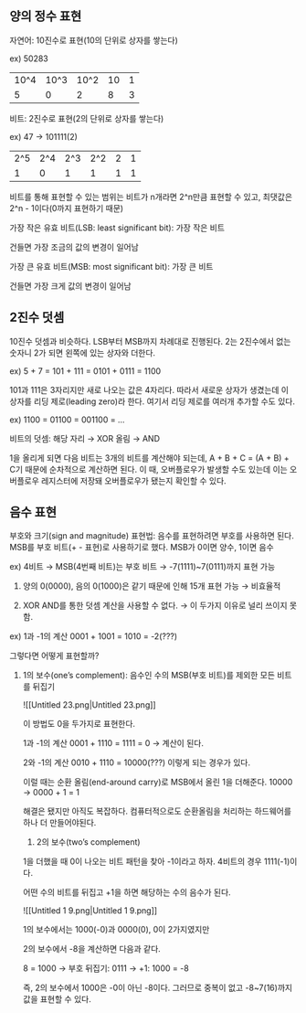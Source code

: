   

## 양의 정수 표현

자연어: 10진수로 표현(10의 단위로 상자를 쌓는다)

ex) 50283

|   |   |   |   |   |
|---|---|---|---|---|
|10^4|10^3|10^2|10|1|
|5|0|2|8|3|

비트: 2진수로 표현(2의 단위로 상자를 쌓는다)

ex) 47 → 101111(2)

|   |   |   |   |   |   |
|---|---|---|---|---|---|
|2^5|2^4|2^3|2^2|2|1|
|1|0|1|1|1|1|

비트를 통해 표현할 수 있는 범위는 비트가 n개라면 2^n만큼 표현할 수 있고, 최댓값은 2^n - 1이다(0까지 표현하기 때문)

가장 작은 유효 비트(LSB: least significant bit): 가장 작은 비트

건들면 가장 조금의 값의 변경이 일어남

가장 큰 유효 비트(MSB: most significant bit): 가장 큰 비트

건들면 가장 크게 값의 변경이 일어남

  

## 2진수 덧셈

10진수 덧셈과 비슷하다. LSB부터 MSB까지 차례대로 진행된다. 2는 2진수에서 없는 숫자니 2가 되면 왼쪽에 있는 상자와 더한다.

ex) 5 + 7 = 101 + 111 = 0101 + 0111 = 1100

101과 111은 3자리지만 새로 나오는 값은 4자리다. 따라서 새로운 상자가 생겼는데 이 상자를 리딩 제로(leading zero)라 한다. 여기서 리딩 제로를 여러개 추가할 수도 있다.

ex) 1100 = 01100 = 001100 = …

비트의 덧셈: 해당 자리 → XOR 올림 → AND

1을 올리게 되면 다음 비트는 3개의 비트를 계산해야 되는데, A + B + C = (A + B) + C기 때문에 순차적으로 계산하면 된다. 이 때, 오버플로우가 발생할 수도 있는데 이는 오버플로우 레지스터에 저장돼 오버플로우가 됐는지 확인할 수 있다.

  

## 음수 표현

부호와 크기(sign and magnitude) 표현법: 음수를 표현하려면 부호를 사용하면 된다. MSB를 부호 비트(+ - 표현)로 사용하기로 했다. MSB가 0이면 양수, 1이면 음수

ex) 4비트 → MSB(4번째 비트)는 부호 비트 → -7(1111)~7(0111)까지 표현 가능

1) 양의 0(0000), 음의 0(1000)은 같기 때문에 인해 15개 표현 가능 → 비효율적

2) XOR AND를 통한 덧셈 계산을 사용할 수 없다. → 이 두가지 이유로 널리 쓰이지 못함.

ex) 1과 -1의 계산 0001 + 1001 = 1010 = -2(???)

  

그렇다면 어떻게 표현할까?

1. 1의 보수(one’s complement): 음수인 수의 MSB(부호 비트)를 제외한 모든 비트를 뒤집기
    
    ![[Untitled 23.png|Untitled 23.png]]
    
    이 방법도 0을 두가지로 표현한다.
    
    1과 -1의 계산 0001 + 1110 = 1111 = 0 → 계산이 된다.
    
    2와 -1의 계산 0010 + 1110 = 10000(???) 이렇게 되는 경우가 있다.
    
    이럴 때는 순환 올림(end-around carry)로 MSB에서 올린 1을 더해준다. 10000 → 0000 + 1 = 1
    
    해결은 됐지만 아직도 복잡하다. 컴퓨터적으로도 순환올림을 처리하는 하드웨어를 하나 더 만들어야된다.
    
    1. 2의 보수(two’s complement)
    
    1을 더했을 때 0이 나오는 비트 패턴을 찾아 -1이라고 하자. 4비트의 경우 1111(-1)이다.
    
    어떤 수의 비트를 뒤집고 +1을 하면 해당하는 수의 음수가 된다.
    
    ![[Untitled 1 9.png|Untitled 1 9.png]]
    
    1의 보수에서는 1000(-0)과 0000(0), 0이 2가지였지만
    
    2의 보수에서 -8을 계산하면 다음과 같다.
    
    8 = 1000 → 부호 뒤집기: 0111 → +1: 1000 = -8
    
    즉, 2의 보수에서 1000은 -0이 아닌 -8이다. 그러므로 중복이 없고 -8~7(16)까지 값을 표현할 수 있다.